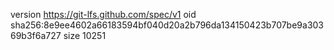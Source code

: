 version https://git-lfs.github.com/spec/v1
oid sha256:8e9ee4602a66183594bf040d20a2b796da134150423b707be9a30369b3f6a727
size 10251
